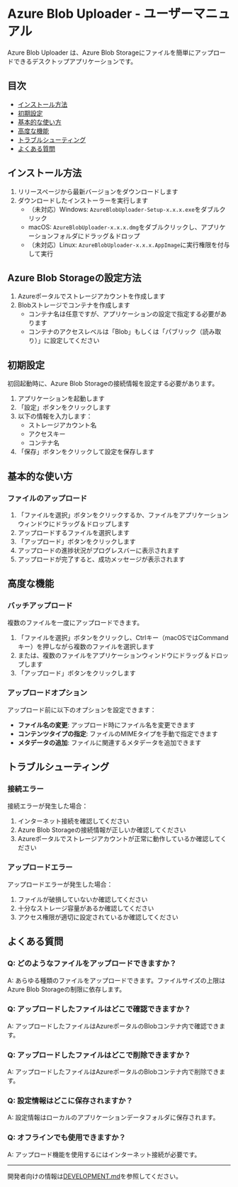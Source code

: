 # Azure Blob Uploader - ユーザーマニュアル

Azure Blob Uploader は、Azure Blob Storageにファイルを簡単にアップロードできるデスクトップアプリケーションです。

## 目次

- [インストール方法](#インストール方法)
- [初期設定](#初期設定)
- [基本的な使い方](#基本的な使い方)
- [高度な機能](#高度な機能)
- [トラブルシューティング](#トラブルシューティング)
- [よくある質問](#よくある質問)

## インストール方法

1. リリースページから最新バージョンをダウンロードします
2. ダウンロードしたインストーラーを実行します
   - （未対応）Windows: `AzureBlobUploader-Setup-x.x.x.exe`をダブルクリック
   - macOS: `AzureBlobUploader-x.x.x.dmg`をダブルクリックし、アプリケーションフォルダにドラッグ＆ドロップ
   - （未対応）Linux: `AzureBlobUploader-x.x.x.AppImage`に実行権限を付与して実行

## Azure Blob Storageの設定方法
1. Azureポータルでストレージアカウントを作成します
2. Blobストレージでコンテナを作成します
    - コンテナ名は任意ですが、アプリケーションの設定で指定する必要があります
    - コンテナのアクセスレベルは「Blob」もしくは「パブリック（読み取り）」に設定してください

## 初期設定

初回起動時に、Azure Blob Storageの接続情報を設定する必要があります。

1. アプリケーションを起動します
2. 「設定」ボタンをクリックします
3. 以下の情報を入力します：
   - ストレージアカウント名
   - アクセスキー
   - コンテナ名
4. 「保存」ボタンをクリックして設定を保存します

    
## 基本的な使い方

### ファイルのアップロード

1. 「ファイルを選択」ボタンをクリックするか、ファイルをアプリケーションウィンドウにドラッグ＆ドロップします
2. アップロードするファイルを選択します
3. 「アップロード」ボタンをクリックします
4. アップロードの進捗状況がプログレスバーに表示されます
5. アップロードが完了すると、成功メッセージが表示されます

## 高度な機能

### バッチアップロード

複数のファイルを一度にアップロードできます。

1. 「ファイルを選択」ボタンをクリックし、Ctrlキー（macOSではCommandキー）を押しながら複数のファイルを選択します
2. または、複数のファイルをアプリケーションウィンドウにドラッグ＆ドロップします
3. 「アップロード」ボタンをクリックします

### アップロードオプション

アップロード前に以下のオプションを設定できます：

- **ファイル名の変更**: アップロード時にファイル名を変更できます
- **コンテンツタイプの指定**: ファイルのMIMEタイプを手動で指定できます
- **メタデータの追加**: ファイルに関連するメタデータを追加できます

## トラブルシューティング

### 接続エラー

接続エラーが発生した場合：

1. インターネット接続を確認してください
2. Azure Blob Storageの接続情報が正しいか確認してください
3. Azureポータルでストレージアカウントが正常に動作しているか確認してください

### アップロードエラー

アップロードエラーが発生した場合：

1. ファイルが破損していないか確認してください
2. 十分なストレージ容量があるか確認してください
3. アクセス権限が適切に設定されているか確認してください

## よくある質問

### Q: どのようなファイルをアップロードできますか？
A: あらゆる種類のファイルをアップロードできます。ファイルサイズの上限はAzure Blob Storageの制限に依存します。

### Q: アップロードしたファイルはどこで確認できますか？
A: アップロードしたファイルはAzureポータルのBlobコンテナ内で確認できます。

### Q: アップロードしたファイルはどこで削除できますか？
A: アップロードしたファイルはAzureポータルのBlobコンテナ内で削除できます。

### Q: 設定情報はどこに保存されますか？
A: 設定情報はローカルのアプリケーションデータフォルダに保存されます。

### Q: オフラインでも使用できますか？
A: アップロード機能を使用するにはインターネット接続が必要です。

---

開発者向けの情報は[DEVELOPMENT.md](./DEVELOPMENT.md)を参照してください。
